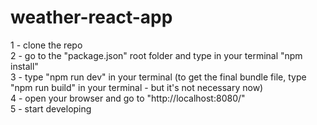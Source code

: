 # weather-react-app

1 - clone the repo<br>
2 - go to the "package.json" root folder and type in your terminal "npm install"<br>
3 - type "npm run dev" in your terminal (to get the final bundle file, type "npm run build" in your terminal - but it's not necessary now)<br>
4 - open your browser and go to "http://localhost:8080/"<br>
5 - start developing<br>
